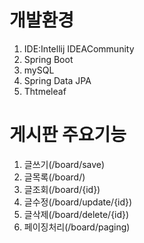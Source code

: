  # 개발환경
1. IDE:Intellij IDEACommunity
2. Spring Boot
3. mySQL
4. Spring Data JPA
5. Thtmeleaf

# 게시판 주요기능
1. 글쓰기(/board/save)
2. 글목록(/board/)
3. 글조회(/board/{id})
4. 글수정(/board/update/{id})
5. 글삭제(/board/delete/{id})
6. 페이징처리(/board/paging)